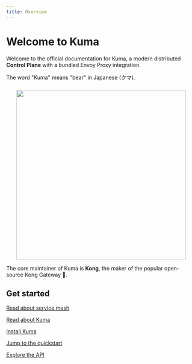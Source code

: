 ```yaml
---
title: Overview
---
```


# Welcome to Kuma

Welcome to the official documentation for Kuma, a modern distributed **Control Plane** with a bundled Envoy Proxy integration.

The word "Kuma" means "bear" in Japanese (クマ).

<center>
<img src="/images/diagrams/main-diagram@2x.png" alt="" style="width: 450px; padding-top: 10px"/>
</center>

The core maintainer of Kuma is **Kong**, the maker of the popular open-source Kong Gateway 🦍.

## Get started

[Read about service mesh](/docs/1.4.1/overview/what-is-a-service-mesh/)

[Read about Kuma](/docs/1.4.1/overview/what-is-kuma/)

[Install Kuma](/install/latest/)

[Jump to the quickstart](/docs/1.4.1/quickstart/kubernetes/)

[Explore the API](/docs/1.4.1/documentation/http-api/)
